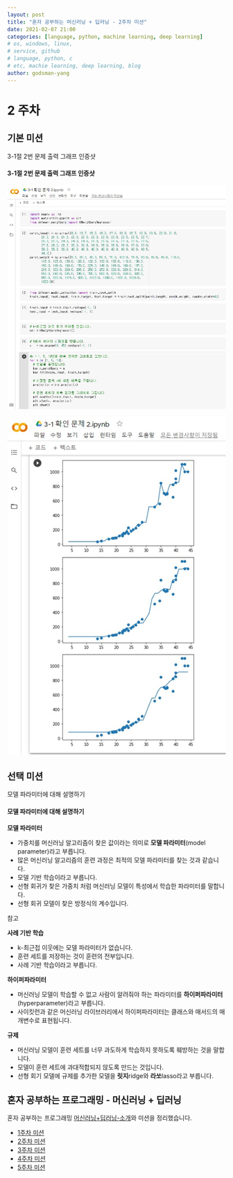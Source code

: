 ```yaml
---
layout: post
title: "혼자 공부하는 머신러닝 + 딥러닝 - 2주차 미션"
date: 2021-02-07 21:00
categories: [language, python, machine learning, deep learning]
# os, windows, linux,
# service, github
# language, python, c
# etc, machie learning, deep learning, blog
author: godsman-yang
---
```


# 2 주차

## 기본 미션

3-1절 2번 문제 출력 그래프 인증샷

#### 3-1절 2번 문제 출력 그래프 인증샷

![2번 문제 코드](./assets/images/hongong-ml-week2-1.jpg)

![2번 문제 그래프](./assets/images/hongong-ml-week2-2.jpg)

## 선택 미션

모델 파라미터에 대해 설명하기

#### 모델 파라미터에 대해 설명하기

**모델 파라미터**

- 가중치를 머신러닝 알고리즘이 찾은 값이라는 의미로 **모델 파라미터**(model parameter)라고 부릅니다.
- 많은 머신러닝 알고리즘의 훈련 과정은 최적의 모델 파라미터를 찾는 것과 같습니다.
- 모델 기반 학습이라고 부릅니다.
- 선형 회귀가 찾은 가중치 처럼 머신러닝 모델이 특성에서 학습한 파라미터를 말합니다.
- 선형 회귀 모델이 찾은 방정식의 계수입니다.

참고

**사례 기반 학습**

- k-최근접 이웃에는 모델 파라미터가 없습니다.
- 훈련 세트를 저장하는 것이 훈련의 전부입니다.
- 사례 기반 학습이라고 부릅니다.

**하이퍼파라미터**

- 머신러닝 모델이 학습할 수 없고 사람이 알려줘야 하는 파라미터를 **하이퍼파라미터**(hyperparameter)라고 부릅니다.
- 사이킷런과 같은 머신러닝 라이브러리에서 하이퍼파라미터는 클래스와 매서드의 매개변수로 표현됩니다.

**규제**

- 머신러닝 모델이 훈련 세트를 너무 과도하게 학습하지 못하도록 훼방하는 것을 말합니다.
- 모델이 훈련 세트에 과대적합되지 않도록 만드는 것입니다.
- 선형 회기 모델에 규제를 추가한 모델을 **릿지**ridge와 **라쏘**lasso라고 부릅니다.

## 혼자 공부하는 프로그래밍 - 머신러닝 + 딥러닝

혼자 공부하는 프로그래밍 [머신러닝+딥러닝-소개](https://godsman-yang.github.io/hongong-ml)와 미션을 정리했습니다.

- [1주차 미션](https://godsman-yang.github.io/hongong-ml-week1)
- [2주차 미션](https://godsman-yang.github.io/hongong-ml-week2)
- [3주차 미션](https://godsman-yang.github.io/hongong-ml-week3)
- [4주차 미션](https://godsman-yang.github.io/hongong-ml-week4)
- [5주차 미션](https://godsman-yang.github.io/hongong-ml-week5)

